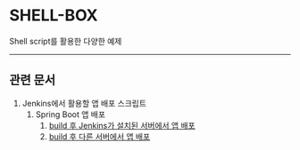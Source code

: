 # SHELL-BOX

Shell script를 활용한 다양한 예제

***

## 관련 문서

1. Jenkins에서 활용할 앱 배포 스크립트
   1. Spring Boot 앱 배포
      1. [build 후 Jenkins가 설치된 서버에서 앱 배포](jenkins-deploy/deploy-demo.sh)
      2. [build 후 다른 서버에서 앱 배포](jenkins-jenkins-deploy/deploy-chaeking-api.sh)